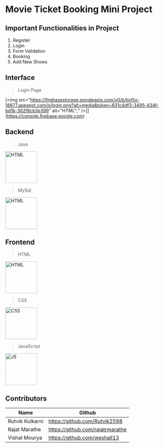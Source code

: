 # Movie Ticket Booking Mini Project

## Important Functionalities in Project
1. Register
1. Login
1. Form Validation
1. Booking
1. Add New Shows

## Interface

> Login Page

[<img src="https://firebasestorage.googleapis.com/v0/b/tixflix-18877.appspot.com/o/login.png?alt=media&token=831c4df3-3495-434f-bd1b-362f8cb3e399" alt="HTML";" />]](https://console.firebase.google.com)

## Backend
> Java

[<img src="https://cdn.worldvectorlogo.com/logos/java-4.svg" alt="HTML" width="100px;" />](https://worldvectorlogo.com/logo/java-4)

> MySql

[<img src="https://cdn.worldvectorlogo.com/logos/mysql.svg" alt="HTML" width="100px;" />](https://worldvectorlogo.com/logo/mysql)


## Frontend
> HTML

[<img src="https://cdn.worldvectorlogo.com/logos/html5.svg" alt="HTML" width="100px;" />](https://worldvectorlogo.com/logo/html5)

> CSS

[<img src="https://cdn.worldvectorlogo.com/logos/css-5.svg" alt="CSS" width="100px;" />](https://worldvectorlogo.com/logo/css-5)

> JavaScript

[<img src="https://cdn.worldvectorlogo.com/logos/javascript.svg" alt="JS" width="100px;" />](https://worldvectorlogo.com/logo/javascript)

## Contributors

| Name | Github |
| ----- | ------ |
| Rutvik Kulkarni | https://github.com/Rutvik2598 | 
| Rajat Marathe | https://github.com/rajatrmarathe |
| Vishal Mourya | https://github.com/weshall13 |
